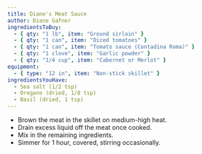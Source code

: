 ```yaml
---
title: Diane's Meat Sauce
author: Diane Gafner
ingredientsToBuy:
  - { qty: "1 lb", item: "Ground sirloin" }
  - { qty: "1 can", item: "Diced tomatoes" }
  - { qty: "1 can", item: "Tomato sauce (Contadina Roma)" }
  - { qty: "1 clove", item: "Garlic powder" }
  - { qty: "1/4 cup", item: "Cabernet or Merlot" }
equipment:
  - { type: "12 in", item: "Non-stick skillet" }
ingredientsYouHave:
  - Sea salt (1/2 tsp)
  - Oregano (dried, 1/8 tsp)
  - Basil (dried, 1 tsp)
---
```

- Brown the meat in the skillet on medium-high heat.
- Drain excess liquid off the meat once cooked.
- Mix in the remaining ingredients.
- Simmer for 1 hour, covered, stirring occasionally.
